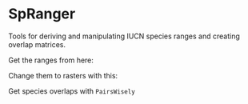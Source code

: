 # SpRanger

Tools for deriving and manipulating IUCN species ranges and creating overlap matrices.

Get the ranges from here: 

Change them to rasters with this:

Get species overlaps with `PairsWisely`

